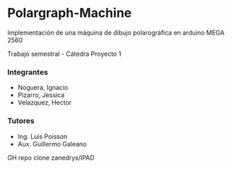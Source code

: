 # Polargraph-Machine
Implementación  de una máquina de dibujo polarográfica en arduino MEGA 2560

Trabajo semestral - Cátedra Proyecto 1

### Integrantes 
+ Noguera, Ignacio
+ Pizarro, Jessica
+ Velazquez, Hector

### Tutores
+ Ing. Luis Poisson
+ Aux. Guillermo Galeano



GH repo clone zanedrys/IPAD
